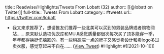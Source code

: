 title:: Readwise/Highlights/Tweets From Lobatt (32)
author:: [[@lobatt on Twitter]]
full-title:: Tweets From Lobatt
category:: #tweets
url:: https://twitter.com/lobatt

- 我又来求推荐了，想请推友们推荐一些北美可以买到的男装品牌或者购物网站…… 原来默认选项优衣库和MUJI感觉质量都很次每次买了顶多能穿一季，年年都得换挺伤脑筋的。有一些稍高端一点的牌子又感觉卖设计和卖logo多过卖衣服，感觉穿起来不自在…… ([View Tweet](https://twitter.com/lobatt/status/1446673762875809793)) #Highlight #[[2021-10-10]]